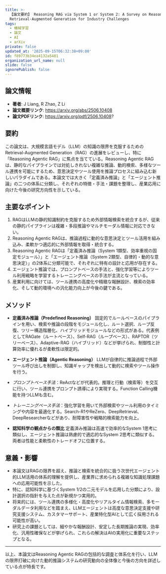 ```yaml
---
title: >-
  【論文要約】 Reasoning RAG via System 1 or System 2: A Survey on Reasoning Agentic
  Retrieval-Augmented Generation for Industry Challenges
tags:
  - 機械学習
  - 論文
  - AI
  - arXiv
private: false
updated_at: '2025-09-15T06:32:38+09:00'
id: f89773b34ea4132a5481
organization_url_name: null
slide: false
ignorePublish: false
---
```


## 論文情報

- **著者**: J Liang, R Zhao, Z Li
- **論文概要リンク**: https://arxiv.org/abs/2506.10408
- **論文PDFリンク**: https://arxiv.org/pdf/2506.10408?

## 要約

この論文は、大規模言語モデル（LLM）の知識の限界を克服するためのRetrieval-Augmented Generation（RAG）の進展をレビューし、特に「Reasoning Agentic RAG」に焦点を当てている。Reasoning Agentic RAGは、静的なパイプラインでは対処しきれない複雑な推論、動的検索、多様なツール連携を可能にするため、意思決定やツール使用を推論プロセスに組み込む新しいパラダイムである。本論文では大きく「定義済み推論」と「エージェント推論」の二つの体系に分類し、それぞれの特徴・手法・課題を整理し、産業応用に向けた今後の研究方向性を示している。

## 主要なポイント

1. RAGはLLMの静的知識制約を克服するため外部情報検索を統合するが、従来の静的パイプラインは複雑・多段推論やマルチモーダル情報に対応できない。
2. Reasoning Agentic RAGは、推論過程に動的な意思決定とツール活用を組み込み、柔軟かつ適応的に外部情報を取得・統合する。
3. Reasoning Agentic RAGは「定義済み推論（System 1類型、効率重視の固定モジュール）」と「エージェント推論（System 2類型、自律的・動的な意思決定）」の2体系に分類可能で、それぞれに特有の設計と応用が存在する。
4. エージェント推論では、プロンプトベースの手法と、強化学習等によりツール利用戦略を学習するトレーニングベースの手法が主流となっている。
5. 産業利用に向けては、ツール連携の高度化や精緻な報酬設計、検索の効率化、そして動的環境への汎化能力向上が今後の鍵である。


## メソッド

- **定義済み推論（Predefined Reasoning）**
固定的でルールベースのパイプラインを用い、検索や推論の段階をモジュール化し、ルート選択、ループ反復、ツリー構造階層化、ハイブリッドモジュールなどの形式がある。代表例としてRAGate（ルートベース）、Self-RAG（ループベース）、RAPTOR（ツリーベース）、Adaptive-RAG（ハイブリッド）などが挙げられ、制御性と計算効率に優れるが柔軟性は限定的。

- **エージェント推論（Agentic Reasoning）**
LLMが自律的に推論過程で外部ツール呼び出しを制御し、知識ギャップを検出して動的に検索やツール操作を行う。
- *プロンプトベース手法*：ReActなどが代表的。推理と行動（検索等）を交互に行い、ツール連携をプロンプト誘導により実現する。Function Calling機能を持つLLMも含む。
- *トレーニングベース手法*：強化学習を用いて外部検索やツール利用のタイミングや内容を最適化する。Search-R1やReZero、DeepRetrieval、DeepResearcherなどがあり、耐障害性や戦略的検索能力を向上。

- **認知科学の観点からの類比**
定義済み推論は高速で効率的なSystem 1思考に類似し、エージェント推論は熟慮的で適応的なSystem 2思考に類似する。両者は性能と柔軟性のトレードオフに位置する。

## 意義・影響

- 本論文はRAGの限界を超え、推論と検索を統合的に扱う次世代エージェント的LLM活用の体系的理解を提供し、産業界に求められる複雑な知識処理課題への応用可能性を示した。
- 特に、認知科学に基づくSystem 1/2の二元モデルを応用した分類により、設計選択の指針を与えた点が新規かつ実用的。
- 将来的には、ツール連携の多様化・高度化やリアルタイム情報検索、多モーダルデータ利用などを踏まえ、LLMエージェントは高度な意思決定支援や研究支援システム、カスタマーサポート、産業特化型AIとして広く採用される可能性が高い。
- 研究上の課題としては、細やかな報酬設計、安定した長期推論の実現、効率化、汎用性確保などが挙げられ、これらの解決はAIの実用化に重要なステップとなる。

---

以上、本論文はReasoning Agentic RAGの包括的な調査と体系化を行い、LLMの限界打破に向けた動的推論システムの研究動向の全体像と今後の方向を詳述している点が特長です。

